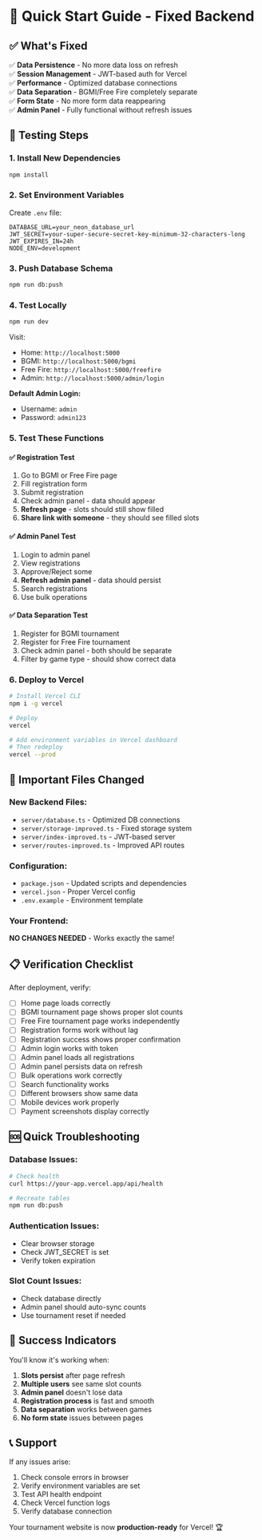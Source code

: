 # 🚀 Quick Start Guide - Fixed Backend

## ✅ What's Fixed

✅ **Data Persistence** - No more data loss on refresh  
✅ **Session Management** - JWT-based auth for Vercel  
✅ **Performance** - Optimized database connections  
✅ **Data Separation** - BGMI/Free Fire completely separate  
✅ **Form State** - No more form data reappearing  
✅ **Admin Panel** - Fully functional without refresh issues

## 🎯 Testing Steps

### 1. Install New Dependencies

```bash
npm install
```

### 2. Set Environment Variables

Create `.env` file:

```env
DATABASE_URL=your_neon_database_url
JWT_SECRET=your-super-secure-secret-key-minimum-32-characters-long
JWT_EXPIRES_IN=24h
NODE_ENV=development
```

### 3. Push Database Schema

```bash
npm run db:push
```

### 4. Test Locally

```bash
npm run dev
```

Visit:

- Home: `http://localhost:5000`
- BGMI: `http://localhost:5000/bgmi`
- Free Fire: `http://localhost:5000/freefire`
- Admin: `http://localhost:5000/admin/login`

**Default Admin Login:**

- Username: `admin`
- Password: `admin123`

### 5. Test These Functions

#### ✅ **Registration Test**

1. Go to BGMI or Free Fire page
2. Fill registration form
3. Submit registration
4. Check admin panel - data should appear
5. **Refresh page** - slots should still show filled
6. **Share link with someone** - they should see filled slots

#### ✅ **Admin Panel Test**

1. Login to admin panel
2. View registrations
3. Approve/Reject some
4. **Refresh admin panel** - data should persist
5. Search registrations
6. Use bulk operations

#### ✅ **Data Separation Test**

1. Register for BGMI tournament
2. Register for Free Fire tournament
3. Check admin panel - both should be separate
4. Filter by game type - should show correct data

### 6. Deploy to Vercel

```bash
# Install Vercel CLI
npm i -g vercel

# Deploy
vercel

# Add environment variables in Vercel dashboard
# Then redeploy
vercel --prod
```

## 🔧 Important Files Changed

### **New Backend Files:**

- `server/database.ts` - Optimized DB connections
- `server/storage-improved.ts` - Fixed storage system
- `server/index-improved.ts` - JWT-based server
- `server/routes-improved.ts` - Improved API routes

### **Configuration:**

- `package.json` - Updated scripts and dependencies
- `vercel.json` - Proper Vercel config
- `.env.example` - Environment template

### **Your Frontend:**

**NO CHANGES NEEDED** - Works exactly the same!

## 📋 Verification Checklist

After deployment, verify:

- [ ] Home page loads correctly
- [ ] BGMI tournament page shows proper slot counts
- [ ] Free Fire tournament page works independently
- [ ] Registration forms work without lag
- [ ] Registration success shows proper confirmation
- [ ] Admin login works with token
- [ ] Admin panel loads all registrations
- [ ] Admin panel persists data on refresh
- [ ] Bulk operations work correctly
- [ ] Search functionality works
- [ ] Different browsers show same data
- [ ] Mobile devices work properly
- [ ] Payment screenshots display correctly

## 🆘 Quick Troubleshooting

### **Database Issues:**

```bash
# Check health
curl https://your-app.vercel.app/api/health

# Recreate tables
npm run db:push
```

### **Authentication Issues:**

- Clear browser storage
- Check JWT_SECRET is set
- Verify token expiration

### **Slot Count Issues:**

- Check database directly
- Admin panel should auto-sync counts
- Use tournament reset if needed

## 🎉 Success Indicators

You'll know it's working when:

1. **Slots persist** after page refresh
2. **Multiple users** see same slot counts
3. **Admin panel** doesn't lose data
4. **Registration process** is fast and smooth
5. **Data separation** works between games
6. **No form state** issues between pages

## 📞 Support

If any issues arise:

1. Check console errors in browser
2. Verify environment variables are set
3. Test API health endpoint
4. Check Vercel function logs
5. Verify database connection

Your tournament website is now **production-ready** for Vercel! 🏆
